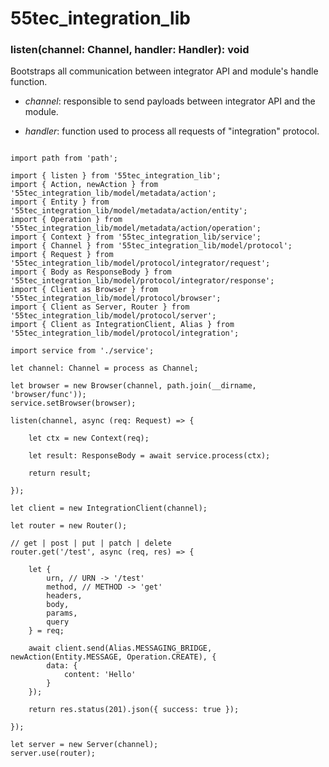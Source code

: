 # 55tec_integration_lib

###  listen(channel: Channel, handler: Handler): void
Bootstraps all communication between integrator API and module's handle function.


 - _channel_: responsible to send payloads between integrator API and the module.
 
 - _handler_: function used to process all requests of "integration" protocol.


```

import path from 'path';

import { listen } from '55tec_integration_lib';
import { Action, newAction } from '55tec_integration_lib/model/metadata/action';
import { Entity } from '55tec_integration_lib/model/metadata/action/entity';
import { Operation } from '55tec_integration_lib/model/metadata/action/operation';
import { Context } from '55tec_integration_lib/service';
import { Channel } from '55tec_integration_lib/model/protocol';
import { Request } from '55tec_integration_lib/model/protocol/integrator/request';
import { Body as ResponseBody } from '55tec_integration_lib/model/protocol/integrator/response';
import { Client as Browser } from '55tec_integration_lib/model/protocol/browser';
import { Client as Server, Router } from '55tec_integration_lib/model/protocol/server';
import { Client as IntegrationClient, Alias } from '55tec_integration_lib/model/protocol/integration';

import service from './service';

let channel: Channel = process as Channel;

let browser = new Browser(channel, path.join(__dirname, 'browser/func'));
service.setBrowser(browser);

listen(channel, async (req: Request) => {

    let ctx = new Context(req);

    let result: ResponseBody = await service.process(ctx);

    return result;

});

let client = new IntegrationClient(channel);

let router = new Router();

// get | post | put | patch | delete
router.get('/test', async (req, res) => {

    let {
        urn, // URN -> '/test'
        method, // METHOD -> 'get'
        headers,
        body,
        params,
        query
    } = req;

    await client.send(Alias.MESSAGING_BRIDGE, newAction(Entity.MESSAGE, Operation.CREATE), {
        data: {
            content: 'Hello'
        }
    });

    return res.status(201).json({ success: true });

});

let server = new Server(channel);
server.use(router);

```
